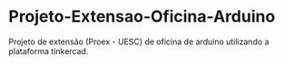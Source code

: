 # Projeto-Extensao-Oficina-Arduino
Projeto de extensão (Proex - UESC)  de oficina de arduino utilizando a plataforma tinkercad.
